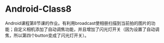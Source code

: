 # Android-Class8

Android课程第8节课的作业。有利用broadcast使相册扫描到当前拍的图片的功能；自定义相机添加了自动调焦功能，并且增加了闪光灯开关（因为设置了自动调焦，所以第四个button变成了闪光灯开关）。
